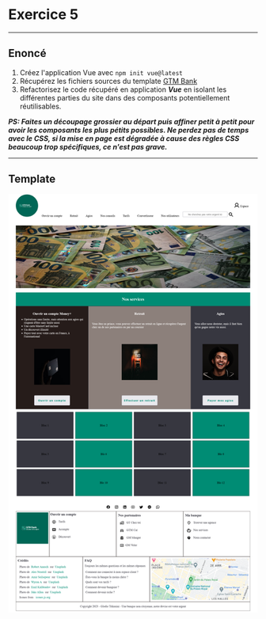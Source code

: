 # Exercice 5

---

## Enoncé

1. Créez l'application Vue avec `npm init vue@latest`
2. Récupérez les fichiers sources du template [GTM Bank](./ressources/gtm-bank.zip)
3. Refactorisez le code récupéré en application ***Vue*** en isolant les différentes parties du site dans des composants potentiellement réutilisables.
<!-- ***PS: pour le moment, il n'est pas demandé d'assembler le tout, mais juste de faire du découpage, l'assemblage fera l'objet du prochain exercice.***
4. Refactorisez avec des slots -->

***PS: Faites un découpage grossier au départ puis affiner petit à petit pour avoir les composants les plus pétits possibles.
Ne perdez pas de temps avec le CSS, si la mise en page est dégradée à cause des règles CSS beaucoup trop spécifiques, ce n'est pas grave.***

---

## Template

![gtm-bank](./img/gtm-bank.png)
